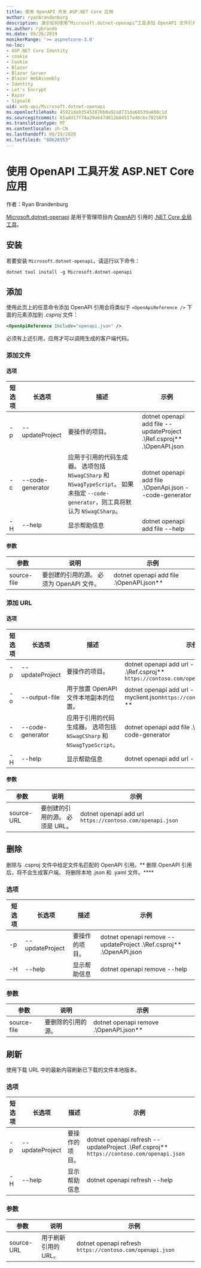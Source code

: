 ```yaml
---
title: 使用 OpenAPI 开发 ASP.NET Core 应用
author: ryanbrandenburg
description: 演示如何使用“Microsoft.dotnet-openapi”工具添加 OpenAPI 文件引用。
ms.author: rybrande
ms.date: 09/26/2019
monikerRange: '>= aspnetcore-3.0'
no-loc:
- ASP.NET Core Identity
- cookie
- Cookie
- Blazor
- Blazor Server
- Blazor WebAssembly
- Identity
- Let's Encrypt
- Razor
- SignalR
uid: web-api/Microsoft.dotnet-openapi
ms.openlocfilehash: 45921deb35452876b0a92a8731da68539a880c1d
ms.sourcegitcommit: 65add17f74a29a647d812b04517e46cbc78258f9
ms.translationtype: MT
ms.contentlocale: zh-CN
ms.lasthandoff: 08/19/2020
ms.locfileid: "88626553"
---
```

# <a name="develop-aspnet-core-apps-using-openapi-tools"></a>使用 OpenAPI 工具开发 ASP.NET Core 应用

作者：Ryan Brandenburg

[Microsoft.dotnet-openapi](https://www.nuget.org/packages/Microsoft.dotnet-openapi) 是用于管理项目内 [OpenAPI](https://github.com/OAI/OpenAPI-Specification) 引用的 [.NET Core 全局工具](/dotnet/core/tools/global-tools)。

## <a name="installation"></a>安装

若要安装 `Microsoft.dotnet-openapi`，请运行以下命令：

```dotnetcli
dotnet tool install -g Microsoft.dotnet-openapi
```

## <a name="add"></a>添加

使用此页上的任意命令添加 OpenAPI 引用会将类似于 `<OpenApiReference />` 下面的元素添加到 *.csproj* 文件：

```xml
<OpenApiReference Include="openapi.json" />
```

必须有上述引用，应用才可以调用生成的客户端代码。

<!-- TODO: Restore after https://github.com/dotnet/AspNetCore/issues/12738
### Add Project

#### Options

| Short option | Long option | Description | Example |
|-------|------|-------|---------|
| -p|--project | The project to operate on. |dotnet openapi add project *--project .\Ref.csproj* ../Ref/ProjRef.csproj |

#### Arguments

|  Argument  | Description | Example |
|-------------|-------------|---------|
| source-file | The source to create a reference from. Must be a project file. |dotnet openapi add project *../Ref/ProjRef.csproj* | -->

### <a name="add-file"></a>添加文件

#### <a name="options"></a>选项

| 短选项| 长选项| 描述 | 示例 |
|-------|------|-------|---------|
| -p|--updateProject | 要操作的项目。 |dotnet openapi add file --updateProject .\Ref.csproj** .\OpenAPI.json |
| -c|--code-generator| 应用于引用的代码生成器。 选项包括 `NSwagCSharp` 和 `NSwagTypeScript`。 如果未指定 `--code-generator`，则工具将默认为 `NSwagCSharp`。|dotnet openapi add file .\OpenApi.json --code-generator
| -H|--help|显示帮助信息|dotnet openapi add file --help|

#### <a name="arguments"></a>参数

|  参数  | 说明 | 示例 |
|-------------|-------------|---------|
| source-file | 要创建的引用的源。 必须为 OpenAPI 文件。 |dotnet openapi add file .\OpenAPI.json** |

### <a name="add-url"></a>添加 URL

#### <a name="options"></a>选项

| 短选项| 长选项| 描述 | 示例 |
|-------|------|-------------|---------|
| -p|--updateProject | 要操作的项目。 |dotnet openapi add url --updateProject .\Ref.csproj** `https://contoso.com/openapi.json` |
| -o|--output-file | 用于放置 OpenAPI 文件本地副本的位置。 |dotnet openapi add url  --output-file myclient.json`https://contoso.com/openapi.json` ** |
| -c|--code-generator| 应用于引用的代码生成器。 选项包括 `NSwagCSharp` 和 `NSwagTypeScript`。 |dotnet openapi add file .\OpenApi.json --code-generator
| -H|--help|显示帮助信息|dotnet openapi add url --help|

#### <a name="arguments"></a>参数

|  参数  | 说明 | 示例 |
|-------------|-------------|---------|
| source-URL | 要创建的引用的源。 必须是 URL。 |dotnet openapi add url `https://contoso.com/openapi.json` |

## <a name="remove"></a>删除

删除与 .csproj 文件中给定文件名匹配的 OpenAPI 引用。** 删除 OpenAPI 引用后，将不会生成客户端。 将删除本地 .json 和 .yaml 文件。****

### <a name="options"></a>选项

| 短选项| 长选项| 描述| 示例 |
|-------|------|------------|---------|
| -p|--updateProject | 要操作的项目。 |dotnet openapi remove --updateProject .\Ref.csproj** .\OpenAPI.json |
| -H|--help|显示帮助信息|dotnet openapi remove --help|

### <a name="arguments"></a>参数

|  参数  | 说明| 示例 |
| ------------|------------|---------|
| source-file | 要删除的引用的源。 |dotnet openapi remove .\OpenAPI.json** |

## <a name="refresh"></a>刷新

使用下载 URL 中的最新内容刷新已下载的文件本地版本。

### <a name="options"></a>选项

| 短选项| 长选项| 描述 | 示例 |
|-------|------|-------------|---------|
| -p|--updateProject | 要操作的项目。 | dotnet openapi refresh --updateProject .\Ref.csproj** `https://contoso.com/openapi.json` |
| -H|--help|显示帮助信息|dotnet openapi refresh --help|

### <a name="arguments"></a>参数

|  参数  | 说明 | 示例 |
| ------------|-------------|---------|
| source-URL | 用于刷新引用的 URL。 | dotnet openapi refresh `https://contoso.com/openapi.json` |
